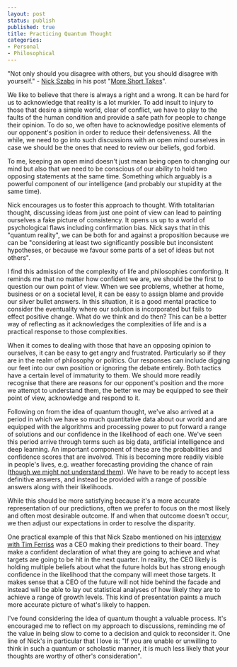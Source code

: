 ```yaml
---
layout: post
status: publish
published: true
title: Practicing Quantum Thought
categories:
- Personal
- Philosophical
---
```


"Not only should you disagree with others, but you should disagree with yourself." - [Nick Szabo](https://twitter.com/NickSzabo4) in his post "[More Short Takes](https://unenumerated.blogspot.fi/2012/07/more-short-takes.html)".

We like to believe that there is always a right and a wrong. It can be hard for us to acknowledge that reality is a lot murkier. To add insult to injury to those that desire a simple world, clear of conflict, we have to play to the faults of the human condition and provide a safe path for people to change their opinion. To do so, we often have to acknowledge positive elements of our opponent's position in order to reduce their defensiveness.  All the while, we need to go into such discussions with an open mind ourselves in case we should be the ones that need to review our beliefs, god forbid.

To me, keeping an open mind doesn't just mean being open to changing our mind but also that we need to be conscious of our ability to hold two opposing statements at the same time. Something which arguably is a powerful component of our intelligence (and probably our stupidity at the same time).

Nick encourages us to foster this approach to thought. With totalitarian thought, discussing ideas from just one point of view can lead to painting ourselves a fake picture of consistency. It opens us up to a world of psychological flaws including confirmation bias. Nick says that in this "quantum reality", we can be both for and against a proposition because we can be "considering at least two significantly possible but inconsistent hypotheses, or because we favour some parts of a set of ideas but not others".

I find this admission of the complexity of life and philosophies comforting. It reminds me that no matter how confident we are, we should be the first to question our own point of view.  When we see problems, whether at home, business or on a societal level, it can be easy to assign blame and provide our silver bullet answers. In this situation, it is a good mental practice to consider the eventuality where our solution is incorporated but fails to effect positive change. What do we think and do then? This can be a better way of reflecting as it acknowledges the complexities of life and is a practical response to those complexities.

When it comes to dealing with those that have an opposing opinion to ourselves, it can be easy to get angry and frustrated. Particularly so if they are in the realm of philosophy or politics. Our responses can include digging our feet into our own position or ignoring the debate entirely. Both tactics have a certain level of immaturity to them.  We should more readily recognise that there are reasons for our opponent's position and the more we attempt to understand them, the better we may be equipped to see their point of view, acknowledge and respond to it.

Following on from the idea of quantum thought, we've also arrived at a period in which we have so much quantitative data about our world and are equipped with the algorithms and processing power to put forward a range of solutions and our confidence in the likelihood of each one.
We've seen this period arrive through terms such as big data, artificial intelligence and deep learning. An important component of these are the probabilities and confidence scores that are involved. This is becoming more readily visible in people's lives, e.g. weather forecasting providing the chance of rain ([though we might not understand them](http://gizmodo.com/what-it-really-means-when-theres-a-50-percent-chance-of-1785465340)). We have to be ready to accept less definitive answers, and instead be provided with a range of possible answers along with their likelihoods.

While this should be more satisfying because it's a more accurate representation of our predictions, often we prefer to focus on the most likely and often most desirable outcome. If and when that outcome doesn't occur, we then adjust our expectations in order to resolve the disparity.

One practical example of this that Nick Szabo mentioned on his [interview with Tim Ferriss](https://tim.blog/2017/06/04/nick-szabo/) was a CEO making their predictions to their board. They make a confident declaration of what they are going to achieve and what targets are going to be hit in the next quarter. In reality, the CEO likely is holding multiple beliefs about what the future holds but has strong enough confidence in the likelihood that the company will meet those targets. It makes sense that a CEO of the future will not hide behind the facade and instead will be able to lay out statistical analyses of how likely they are to achieve a range of growth levels. This kind of presentation paints a much more accurate picture of what's likely to happen.

I've found considering the idea of quantum thought a valuable process. It's encouraged me to reflect on my approach to discussions, reminding me of the value in being slow to come to a decision and quick to reconsider it. One line of Nick's in particular that I love is: "If you are unable or unwilling to think in such a quantum or scholastic manner, it is much less likely that your thoughts are worthy of other's consideration".
